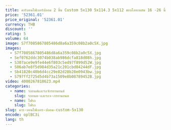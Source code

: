 ```yaml
---
title: คาร์บอนไฟเบอร์ปลอม 2 ชิ้น Custom 5x130 5x114.3 5x112 ขอบโลหะผสม 16 -26 นิ้วเว้าจานลึกหรูหรารถล้อ 15
price: '52361.01'
price_original: '52361.01'
currency: THB
discount: ''
rating: 5
volume: 64
image: S7f7085867805486d8a6a359c08b2a0c5X.jpg
images:
  - S7f7085867805486d8a6a359c08b2a0c5X.jpg
  - Sef0762ddc3074b038ab986dcfa818d08h.jpg
  - S307ace9e9fe44e6f803c5ed97f899d52W.jpg
  - S06ab7e8f5d984d35a21c201cbd04244dF.jpg
  - Sb41820c40b6d4cc29e82d28b28e0943bw.jpg
  - S797ff2725d5d4b73a1509e8b08789452B.jpg
video: 4000267818623.mp4
categories:
  - name: รถยนต์และรถจักรยานยนต์
    slug: รถยนต-และรถจ-กรยานยนต
  - name: ไฟรถ
    slug: ไฟรถ
slug: คาร-บอนไฟเบอร-ปลอม-custom-5x130
encode: oplBC3i
lang: th
---
```

  